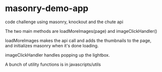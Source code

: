 masonry-demo-app
================

code challenge using masonry, knockout and the chute api

The two main methods are loadMoreImages(page) and imageClickHandler()

loadMoreImages makes the api call and adds the thumbnails to the page, and initializes masonry when it's done loading.

imageClickHandler handles popping up the lightbox.

A bunch of utility functions is in javascripts/utils
